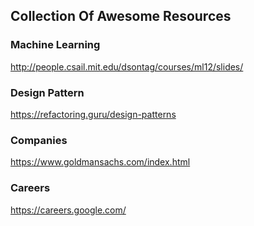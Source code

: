 ## Collection Of Awesome Resources

### Machine Learning
http://people.csail.mit.edu/dsontag/courses/ml12/slides/

### Design Pattern 
https://refactoring.guru/design-patterns

### Companies
https://www.goldmansachs.com/index.html


### Careers
https://careers.google.com/
